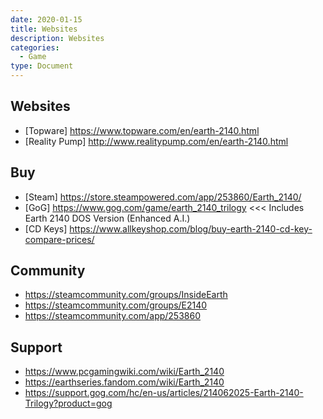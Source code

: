 ```yaml
---
date: 2020-01-15
title: Websites
description: Websites
categories:
  - Game
type: Document
---
```

## Websites
 - [Topware] <https://www.topware.com/en/earth-2140.html>
 - [Reality Pump] <http://www.realitypump.com/en/earth-2140.html>

## Buy
 - [Steam] <https://store.steampowered.com/app/253860/Earth_2140/>
 - [GoG] <https://www.gog.com/game/earth_2140_trilogy> <<< Includes Earth 2140 DOS Version (Enhanced A.I.)
 - [CD Keys] <https://www.allkeyshop.com/blog/buy-earth-2140-cd-key-compare-prices/>

## Community
 - <https://steamcommunity.com/groups/InsideEarth>
 - <https://steamcommunity.com/groups/E2140>
 - <https://steamcommunity.com/app/253860>

## Support
 - <https://www.pcgamingwiki.com/wiki/Earth_2140>
 - <https://earthseries.fandom.com/wiki/Earth_2140>
 - <https://support.gog.com/hc/en-us/articles/214062025-Earth-2140-Trilogy?product=gog>
